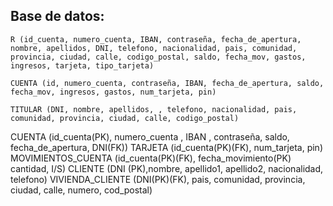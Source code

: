 ## Base de datos:

```
R (id_cuenta, numero_cuenta, IBAN, contraseña, fecha_de_apertura, nombre, apellidos, DNI, telefono, nacionalidad, pais, comunidad, provincia, ciudad, calle, codigo_postal, saldo, fecha_mov, gastos, ingresos, tarjeta, tipo_tarjeta)
```

```
CUENTA (id, numero_cuenta, contraseña, IBAN, fecha_de_apertura, saldo, fecha_mov, ingresos, gastos, num_tarjeta, pin)

TITULAR (DNI, nombre, apellidos, , telefono, nacionalidad, pais, comunidad, provincia, ciudad, calle, codigo_postal)
```
CUENTA (id_cuenta(PK), numero_cuenta , IBAN , contraseña, saldo, fecha_de_apertura, DNI(FK))
TARJETA (id_cuenta(PK)(FK), num_tarjeta, pin)
MOVIMIENTOS_CUENTA (id_cuenta(PK)(FK), fecha_movimiento(PK) cantidad, I/S)
CLIENTE (DNI (PK),nombre, apellido1, apellido2, nacionalidad, telefono)
VIVIENDA_CLIENTE (DNI(PK)(FK), pais, comunidad, provincia, ciudad, calle, numero, cod_postal)
```